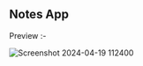 Notes App
--------

Preview :- 

![Screenshot 2024-04-19 112400](https://github.com/hazedoutt/Notes_Apps/assets/123068472/6fccb11e-57b0-488f-977d-ed17accf0170)
